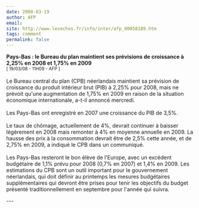 ```yaml
---
date: 2008-03-19
author: AFP
email: 
site: http://www.lesechos.fr/info/inter/afp_00058189.htm
tags: comment
permalink: false
---
```


<p>
<b>Pays-Bas : le Bureau du plan maintient ses prévisions de croissance à 2,25% en 2008 et 1,75% en 2009</b><br>
<small>[ 19/03/08  - 11H09 - AFP  ]</small>
<br/><br/>
Le Bureau central du plan (CPB) néerlandais maintient sa prévision de croissance du produit intérieur brut (PIB) à 2,25% pour 2008, mais ne prévoit qu'une augmentation de 1,75% en 2009 en raison de la situation économique internationale, a-t-il annoncé mercredi.
<br/><br/>
Les Pays-Bas ont enregistré en 2007 une croissance du PIB de 3,5%.
<br/><br/>
Le taux de chômage, actuellement de 4%, devrait continuer à baisser légèrement en 2008 mais remonter à 4% en moyenne annuelle en 2009.
La hausse des prix à la consommation devrait être de 2,5% cette année, et de 2,75% en 2009, a indiqué le CPB dans un communiqué.
<br/><br/>
Les Pays-Bas resteront le bon élève de l'Europe, avec un excédent budgétaire de 1,1% prévu pour 2008 (0,7% en 2007) et 1,4% en 2009.
Les estimations du CPB sont un outil important pour le gouvernement néerlandais, qui doit définir au printemps les mesures budgétaires supplémentaires qui devront être prises pour tenir les objectifs du budget présenté traditionnellement en septembre pour l'année qui suivra.
</p>
---